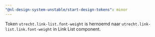 ```yaml
---
"@nl-design-system-unstable/start-design-tokens": minor
---
```


Token `utrecht.link-list.font-weight` is hernoemd naar `utrecht.link-list.link.font-weight` in Link List component.
